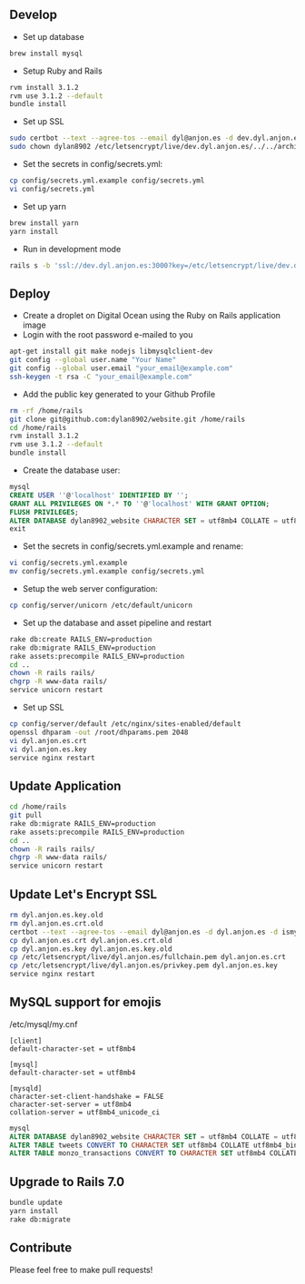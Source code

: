 ## Develop

- Set up database
``` bash
brew install mysql
```

- Setup Ruby and Rails

``` bash
rvm install 3.1.2
rvm use 3.1.2 --default
bundle install
```

- Set up SSL

``` bash
sudo certbot --text --agree-tos --email dyl@anjon.es -d dev.dyl.anjon.es --manual --preferred-challenges dns --expand --renew-by-default --manual-public-ip-logging-ok certonly
sudo chown dylan8902 /etc/letsencrypt/live/dev.dyl.anjon.es/../../archive/dev.dyl.anjon.es/*
```

- Set the secrets in config/secrets.yml:

``` bash
cp config/secrets.yml.example config/secrets.yml
vi config/secrets.yml
```

- Set up yarn

``` bash
brew install yarn
yarn install
```

- Run in development mode
``` bash
rails s -b 'ssl://dev.dyl.anjon.es:3000?key=/etc/letsencrypt/live/dev.dyl.anjon.es/privkey.pem&cert=/etc/letsencrypt/live/dev.dyl.anjon.es/fullchain.pem'
```

## Deploy

- Create a droplet on Digital Ocean using the Ruby on Rails application image
- Login with the root password e-mailed to you

``` bash
apt-get install git make nodejs libmysqlclient-dev
git config --global user.name "Your Name"
git config --global user.email "your_email@example.com"
ssh-keygen -t rsa -C "your_email@example.com"
```

- Add the public key generated to your Github Profile

``` bash
rm -rf /home/rails
git clone git@github.com:dylan8902/website.git /home/rails
cd /home/rails
rvm install 3.1.2
rvm use 3.1.2 --default
bundle install
```

- Create the database user:

``` sql
mysql
CREATE USER ''@'localhost' IDENTIFIED BY '';
GRANT ALL PRIVILEGES ON *.* TO ''@'localhost' WITH GRANT OPTION;
FLUSH PRIVILEGES;
ALTER DATABASE dylan8902_website CHARACTER SET = utf8mb4 COLLATE = utf8mb4_general_ci;
exit
```
- Set the secrets in config/secrets.yml.example and rename:

``` bash
vi config/secrets.yml.example
mv config/secrets.yml.example config/secrets.yml
```

- Setup the web server configuration:

``` bash
cp config/server/unicorn /etc/default/unicorn
```

- Set up the database and asset pipeline and restart

``` bash
rake db:create RAILS_ENV=production
rake db:migrate RAILS_ENV=production
rake assets:precompile RAILS_ENV=production
cd ..
chown -R rails rails/
chgrp -R www-data rails/
service unicorn restart
```

- Set up SSL

``` bash
cp config/server/default /etc/nginx/sites-enabled/default
openssl dhparam -out /root/dhparams.pem 2048
vi dyl.anjon.es.crt
vi dyl.anjon.es.key
service nginx restart
```


## Update Application

``` bash
cd /home/rails
git pull
rake db:migrate RAILS_ENV=production
rake assets:precompile RAILS_ENV=production
cd ..
chown -R rails rails/
chgrp -R www-data rails/
service unicorn restart
```


## Update Let's Encrypt SSL

``` bash
rm dyl.anjon.es.key.old
rm dyl.anjon.es.crt.old
certbot --text --agree-tos --email dyl@anjon.es -d dyl.anjon.es -d ismytraindelayed.com -d isitaproxyproblem.com --manual --preferred-challenges dns --expand --renew-by-default  --manual-public-ip-logging-ok certonly
cp dyl.anjon.es.crt dyl.anjon.es.crt.old
cp dyl.anjon.es.key dyl.anjon.es.key.old
cp /etc/letsencrypt/live/dyl.anjon.es/fullchain.pem dyl.anjon.es.crt
cp /etc/letsencrypt/live/dyl.anjon.es/privkey.pem dyl.anjon.es.key
service nginx restart
```


## MySQL support for emojis

/etc/mysql/my.cnf
```
[client]
default-character-set = utf8mb4

[mysql]
default-character-set = utf8mb4

[mysqld]
character-set-client-handshake = FALSE
character-set-server = utf8mb4
collation-server = utf8mb4_unicode_ci
```

``` sql
mysql
ALTER DATABASE dylan8902_website CHARACTER SET = utf8mb4 COLLATE = utf8mb4_general_ci;
ALTER TABLE tweets CONVERT TO CHARACTER SET utf8mb4 COLLATE utf8mb4_bin;
ALTER TABLE monzo_transactions CONVERT TO CHARACTER SET utf8mb4 COLLATE utf8mb4_bin;
```


## Upgrade to Rails 7.0
``` bash
bundle update
yarn install
rake db:migrate
```


## Contribute

Please feel free to make pull requests!
